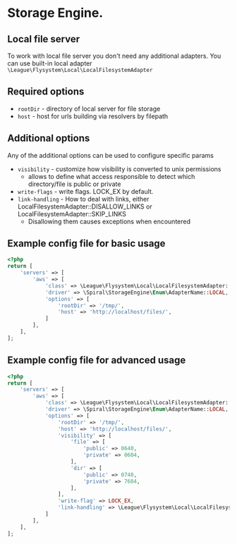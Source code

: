 Storage Engine. 
========

Local file server
-------
To work with local file server you don't need any additional adapters. 
You can use built-in local adapter `\League\Flysystem\Local\LocalFilesystemAdapter`

## Required options
- `rootDir` - directory of local server for file storage
- `host` - host for urls building via resolvers by filepath

## Additional options
Any of the additional options can be used to configure specific params
- `visibility` - customize how visibility is converted to unix permissions
  * allows to define what access responsible to detect which directory/file is public or private
- `write-flags` - write flags. LOCK_EX by default.
- `link-handling` - How to deal with links, either LocalFilesystemAdapter::DISALLOW_LINKS or LocalFilesystemAdapter::SKIP_LINKS
  * Disallowing them causes exceptions when encountered

## Example config file for basic usage
```php
<?php
return [
    'servers' => [
        'aws' => [
            'class' => \League\Flysystem\Local\LocalFilesystemAdapter::class,
            'driver' => \Spiral\StorageEngine\Enum\AdapterName::LOCAL,
            'options' => [
                'rootDir' => '/tmp/',
                'host' => 'http://localhost/files/',
            ]
        ],
    ],
];
```

## Example config file for advanced usage
```php
<?php
return [
    'servers' => [
        'aws' => [
            'class' => \League\Flysystem\Local\LocalFilesystemAdapter::class,
            'driver' => \Spiral\StorageEngine\Enum\AdapterName::LOCAL,
            'options' => [
                'rootDir' => '/tmp/',
                'host' => 'http://localhost/files/',
                'visibility' => [
                    'file' => [
                        'public' => 0640,
                        'private' => 0604,
                    ],
                    'dir' => [
                        'public' => 0740,
                        'private' => 7604,
                    ],
                ],
                'write-flag' => LOCK_EX,
                'link-handling' => \League\Flysystem\Local\LocalFilesystemAdapter::DISALLOW_LINKS,
            ]
        ],
    ],
];
```
